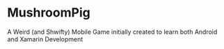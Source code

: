 # MushroomPig
A Weird (and Shwifty) Mobile Game initially created to learn both Android and Xamarin Development
